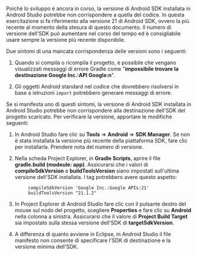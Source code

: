 ﻿Poiché lo sviluppo è ancora in corso, la versione di Android SDK installata in Android Studio potrebbe non corrispondere a quella del codice. In questa esercitazione si fa riferimento alla versione 21 di Android SDK, ovvero la più recente al momento della stesura di questo documento. Il numero di versione dell'SDK può aumentare nel corso del tempo ed è consigliabile usare sempre la versione più recente disponibile.

Due sintomi di una mancata corrispondenza delle versioni sono i seguenti:

1. Quando si compila o ricompila il progetto, è possibile che vengano visualizzati messaggi di errore Gradle come "**impossibile trovare la destinazione Google Inc.:API Google:n**".

2. Gli oggetti Android standard nel codice che dovrebbero risolversi in base a istruzioni `import` potrebbero generare messaggi di errore.

Se si manifesta uno di questi sintomi, la versione di Android SDK installata in Android Studio potrebbe non corrispondere alla destinazione dell'SDK del progetto scaricato.  Per verificare la versione, apportare le modifiche seguenti:


1. In Android Studio fare clic su **Tools** => **Android** => **SDK Manager**. Se non è stata installata la versione più recente della piattaforma SDK, fare clic per installarla. Prendere nota del numero di versione.

2. Nella scheda Project Explorer, in **Gradle Scripts**, aprire il file **gradle.build (modeule: app)**. Assicurarsi che i valori di **compileSdkVersion** e **buildToolsVersion** siano impostati sull'ultima versione dell'SDK installata. I tag potrebbero avere questo aspetto:
 
	 	    compileSdkVersion 'Google Inc.:Google APIs:21'
    		buildToolsVersion "21.1.2"
	
3. In Project Explorer di Android Studio fare clic con il pulsante destro del mouse sul nodo del progetto, scegliere **Properties** e fare clic su **Android** nella colonna a sinistra. Assicurarsi che il valore di **Project Build Target** sia impostato sulla stessa versione dell'SDK di **targetSdkVersion**.

4. A differenza di quanto avviene in Eclipse, in Android Studio il file manifesto non consente di specificare l'SDK di destinazione e la versione minima dell'SDK.

<!--HONumber=49-->